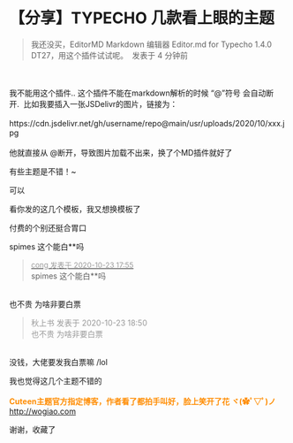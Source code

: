 # 【分享】TYPECHO 几款看上眼的主题


<div class="quote"><blockquote>我还没买，EditorMD Markdown 编辑器 Editor.md for Typecho 1.4.0 DT27，用这个插件试试呢。&nbsp;&nbsp;发表于 4 分钟前</blockquote></div><br />
<br />
我不能用这个插件.. 这个插件不能在markdown解析的时候 “@”符号 会自动断开.&nbsp;&nbsp;比如我要插入一张JSDelivr的图片，链接为： <br />
<br />
https://cdn.jsdelivr.net/gh/username/repo@main/usr/uploads/2020/10/xxx.jpg<br />
<br />
他就直接从 @断开，导致图片加载不出来，换了个MD插件就好了<img src="static/image/smiley/default/lol.gif" smilieid="12" border="0" alt="" />

有些主题是不错！~

可以

看你发的这几个模板，我又想换模板了<img src="static/image/smiley/yct/010.gif" smilieid="41" border="0" alt="" />

付费的个别还挺合胃口

spimes 这个能白**吗

<div class="quote"><blockquote><font size="2"><a href="https://www.hostloc.com/forum.php?mod=redirect&amp;goto=findpost&amp;pid=9342224&amp;ptid=757619" target="_blank"><font color="#999999">cong 发表于 2020-10-23 17:55</font></a></font><br />
spimes 这个能白**吗</blockquote></div><br />
也不贵 为啥非要白票

<div class="quote"><blockquote><font color="#999999">秋上书 发表于 2020-10-23 18:50</font><br />
<font color="#999999">也不贵 为啥非要白票</font></blockquote></div><br />
没钱，大佬要发我白票嘛 /lol

我也觉得这几个主题不错的<img src="static/image/smiley/default/lol.gif" smilieid="12" border="0" alt="" /><br />
<br />
<strong><font color="DarkOrange">Cuteen主题官方指定博客，作者看了都拍手叫好，脸上笑开了花 ヾ(✿ﾟ▽ﾟ)ノ<br />
</font></strong><a href="http://wogiao.com" target="_blank">http://wogiao.com</a>

谢谢，收藏了

